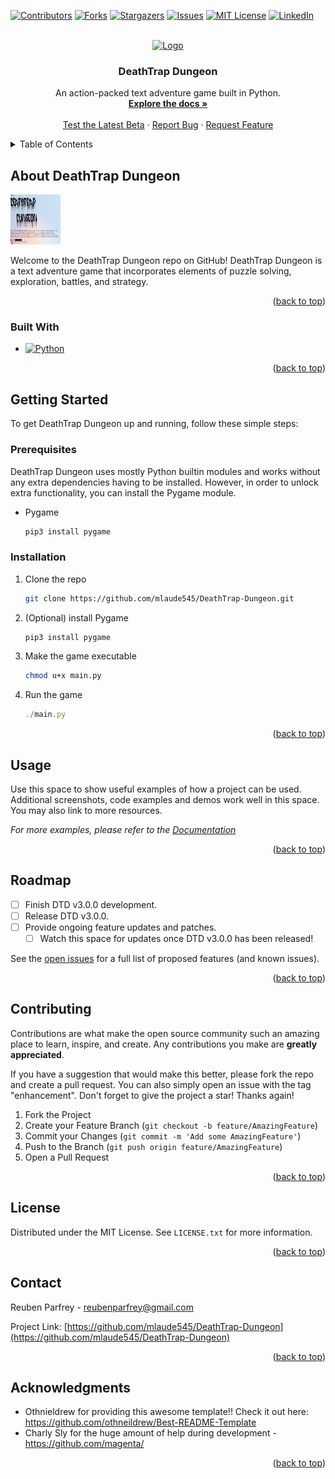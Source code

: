 <!-- PROJECT SHIELDS -->
[![Contributors][contributors-shield]][contributors-url]
[![Forks][forks-shield]][forks-url]
[![Stargazers][stars-shield]][stars-url]
[![Issues][issues-shield]][issues-url]
[![MIT License][license-shield]][license-url]
[![LinkedIn][linkedin-shield]][linkedin-url]



<!-- PROJECT LOGO -->
<br />
<div align="center">
  <a href="https://github.com/mlaude545/DeathTrap-Dungeon">
    <img src="Images/logo.ico" alt="Logo" width="80" height="80">
  </a>

<h3 align="center">DeathTrap Dungeon</h3>

  <p align="center">
    An action-packed text adventure game built in Python.
    <br />
    <a href="https://github.com/mlaude545/DeathTrap-Dungeon"><strong>Explore the docs »</strong></a>
    <br />
    <br />
    <a href="https://github.com/mlaude545/DeathTrap-Dungeon/Testing/Beta/">Test the Latest Beta</a>
    ·
    <a href="https://github.com/mlaude545/DeathTrap-Dungeon/issues/new?labels=bug&template=bug-report---.md">Report Bug</a>
    ·
    <a href="https://github.com/mlaude545/DeathTrap Dungeon/issues/new?labels=enhancement&template=feature-request---.md">Request Feature</a>
  </p>
</div>



<!-- TABLE OF CONTENTS -->
<details>
  <summary>Table of Contents</summary>
  <ol>
    <li>
      <a href="#about-the-project">About DeathTrap Dungeon</a>
      <ul>
        <li><a href="#built-with">Built With</a></li>
      </ul>
    </li>
    <li>
      <a href="#getting-started">Getting Started</a>
      <ul>
        <li><a href="#prerequisites">Prerequisites</a></li>
        <li><a href="#installation">Installation</a></li>
      </ul>
    </li>
    <li><a href="#usage">Usage</a></li>
    <li><a href="#roadmap">Roadmap</a></li>
    <li><a href="#contributing">Contributing</a></li>
    <li><a href="#license">License</a></li>
    <li><a href="#contact">Contact</a></li>
    <li><a href="#acknowledgments">Acknowledgments</a></li>
  </ol>
</details>



<!-- ABOUT THE PROJECT -->
## About DeathTrap Dungeon

<a href="https://github.com/mlaude545/DeathTrap-Dungeon">
    <img src="Images/DTD_demo.png" alt="Screenshot" width="80" height="80">
</a>

Welcome to the DeathTrap Dungeon repo on GitHub! DeathTrap Dungeon is a text adventure game that incorporates elements of puzzle solving, exploration, battles, and strategy.

<p align="right">(<a href="#readme-top">back to top</a>)</p>



### Built With

* [![Python][Python.js]][Python-url]

<p align="right">(<a href="#readme-top">back to top</a>)</p>



<!-- GETTING STARTED -->
## Getting Started

To get DeathTrap Dungeon up and running, follow these simple steps:

### Prerequisites

DeathTrap Dungeon uses mostly Python builtin modules and works without any extra dependencies having to be installed. However, in order to unlock extra functionality, you can install the Pygame module.
* Pygame
  ```sh
  pip3 install pygame
  ```

### Installation

1. Clone the repo
   ```sh
   git clone https://github.com/mlaude545/DeathTrap-Dungeon.git
   ```
2. (Optional) install Pygame
   ```sh
   pip3 install pygame
   ```
3. Make the game executable
   ```sh
   chmod u+x main.py
   ```
5. Run the game
   ```js
   ./main.py
   ```

<p align="right">(<a href="#readme-top">back to top</a>)</p>



<!-- USAGE EXAMPLES -->
## Usage

Use this space to show useful examples of how a project can be used. Additional screenshots, code examples and demos work well in this space. You may also link to more resources.

_For more examples, please refer to the [Documentation](https://example.com)_

<p align="right">(<a href="#readme-top">back to top</a>)</p>



<!-- ROADMAP -->
## Roadmap

- [ ] Finish DTD v3.0.0 development.
- [ ] Release DTD v3.0.0.
- [ ] Provide ongoing feature updates and patches.
    - [ ] Watch this space for updates once DTD v3.0.0 has been released!

See the [open issues](https://github.com/mlaude545/DeathTrap-Dungeon/issues) for a full list of proposed features (and known issues).

<p align="right">(<a href="#readme-top">back to top</a>)</p>



<!-- CONTRIBUTING -->
## Contributing

Contributions are what make the open source community such an amazing place to learn, inspire, and create. Any contributions you make are **greatly appreciated**.

If you have a suggestion that would make this better, please fork the repo and create a pull request. You can also simply open an issue with the tag "enhancement".
Don't forget to give the project a star! Thanks again!

1. Fork the Project
2. Create your Feature Branch (`git checkout -b feature/AmazingFeature`)
3. Commit your Changes (`git commit -m 'Add some AmazingFeature'`)
4. Push to the Branch (`git push origin feature/AmazingFeature`)
5. Open a Pull Request

<p align="right">(<a href="#readme-top">back to top</a>)</p>



<!-- LICENSE -->
## License

Distributed under the MIT License. See `LICENSE.txt` for more information.

<p align="right">(<a href="#readme-top">back to top</a>)</p>



<!-- CONTACT -->
## Contact

Reuben Parfrey - reubenparfrey@gmail.com

Project Link: [https://github.com/mlaude545/DeathTrap-Dungeon](https://github.com/mlaude545/DeathTrap-Dungeon)

<p align="right">(<a href="#readme-top">back to top</a>)</p>



<!-- ACKNOWLEDGMENTS -->
## Acknowledgments

* Othnieldrew for providing this awesome template!! Check it out here: https://github.com/othneildrew/Best-README-Template
* Charly Sly for the huge amount of help during development - https://github.com/magenta/

<p align="right">(<a href="#readme-top">back to top</a>)</p>



<!-- MARKDOWN LINKS & IMAGES -->
<!-- https://www.markdownguide.org/basic-syntax/#reference-style-links -->
[contributors-shield]: https://img.shields.io/github/contributors/mlaude545/DeathTrap-Dungeon.svg?style=for-the-badge
[contributors-url]: https://github.com/mlaude545/DeathTrap-Dungeon/graphs/contributors
[forks-shield]: https://img.shields.io/github/forks/mlaude545/DeathTrap-Dungeon.svg?style=for-the-badge
[forks-url]: https://github.com/mlaude545/DeathTrap-Dungeon/network/members
[stars-shield]: https://img.shields.io/github/stars/mlaude545/DeathTrap-Dungeon.svg?style=for-the-badge
[stars-url]: https://github.com/mlaude545/DeathTrap-Dungeon/stargazers
[issues-shield]: https://img.shields.io/github/issues/mlaude545/DeathTrap-Dungeon.svg?style=for-the-badge
[issues-url]: https://github.com/mlaude545/DeathTrap-Dungeon/issues
[license-shield]: https://img.shields.io/github/license/mlaude545/DeathTrap-Dungeon.svg?style=for-the-badge
[license-url]: https://github.com/mlaude545/DeathTrap-Dungeon/blob/master/LICENSE.txt
[linkedin-shield]: https://img.shields.io/badge/-LinkedIn-black.svg?style=for-the-badge&logo=linkedin&colorB=555
[linkedin-url]: https://linkedin.com/in/linkedin_username
[product-screenshot]: images/screenshot.png
[Python.js]: https://img.shields.io/badge/python-3670A0?style=for-the-badge&logo=python&logoColor=ffdd54
[Python-url]: https://python.org/
